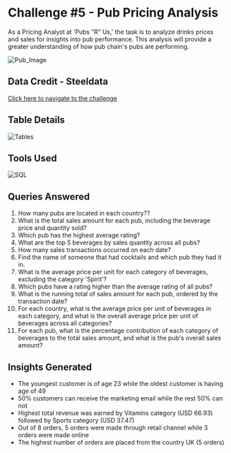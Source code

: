 
# Challenge #5 -  Pub Pricing Analysis


As a Pricing Analyst at 'Pubs "R" Us,' the task is to analyze drinks prices and sales for insights into pub performance. This analysis will provide a greater understanding of how pub chain's pubs are performing.

![Pub_Image](https://www.steeldata.org.uk/SQL5.jpg)




## Data Credit - Steeldata

[Click here to navigate to the challenge ](https://www.steeldata.org.uk/sql5.html)
## Table Details

![Tables](https://www.steeldata.org.uk/SQL5tables.png)




## Tools Used

![SQL](https://www.bconcepts.pt/wp-content/uploads/2020/11/Microsoft-SQL-Server.png)
## Queries Answered

1. How many pubs are located in each country??
2. What is the total sales amount for each pub, including the beverage price and quantity sold?
3. Which pub has the highest average rating?
4. What are the top 5 beverages by sales quantity across all pubs?
5. How many sales transactions occurred on each date?
6. Find the name of someone that had cocktails and which pub they had it in.
7. What is the average price per unit for each category of beverages, excluding the category 'Spirit'?
8. Which pubs have a rating higher than the average rating of all pubs?
9. What is the running total of sales amount for each pub, ordered by the transaction date?
10. For each country, what is the average price per unit of beverages in each category, and what is the overall average price per unit of beverages across all categories?
11. For each pub, what is the percentage contribution of each category of beverages to the total sales amount, and what is the pub's overall sales amount?
## Insights Generated

- The youngest customer is of age 23 while the oldest customer is having age of 49
- 50% customers can receive the marketing email while the rest 50% can not
- Highest total revenue was earned by Vitamins category (USD 66.93) followed by Sports category (USD 37.47)
- Out of 8 orders, 5 orders were made through retail channel while 3 orders were made online
- The highest number of orders are placed from the country UK (5 orders)
